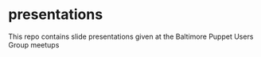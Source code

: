 # presentations

This repo contains slide presentations given at the Baltimore Puppet Users Group meetups
